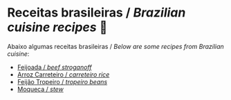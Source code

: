 # Receitas brasileiras / *Brazilian cuisine recipes* :curry:
Abaixo algumas receitas brasileiras / *Below are some recipes from Brazilian cuisine*:
- [Feijoada / *beef stroganoff*](./recipes/feijoada.md)
- [Arroz Carreteiro / *carreteiro rice*](./recipes/arroz_carreteiro.md)
- [Feijão Tropeiro / *tropeiro beans*](./recipes/feijao_tropeiro.md)
- [Moqueca / *stew*](./recipes/moqueca.md)